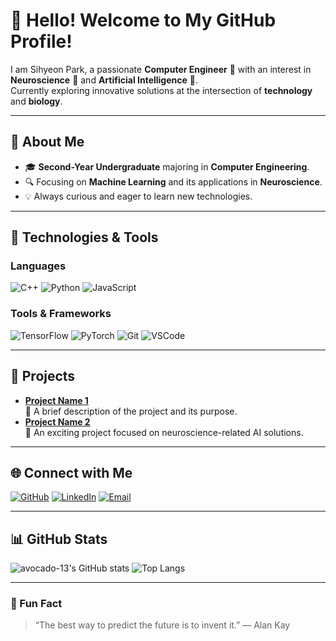 # 👋 Hello! Welcome to My GitHub Profile!

I am Sihyeon Park, a passionate **Computer Engineer** 🚀 with an interest in **Neuroscience** 🧠 and **Artificial Intelligence** 🤖.  
Currently exploring innovative solutions at the intersection of **technology** and **biology**.

---

## 🌟 About Me
- 🎓 **Second-Year Undergraduate** majoring in **Computer Engineering**.
- 🔍 Focusing on **Machine Learning** and its applications in **Neuroscience**.
- 💡 Always curious and eager to learn new technologies.

---

## 🔧 Technologies & Tools
### Languages
![C++](https://img.shields.io/badge/-C++-00599C?logo=c%2B%2B&logoColor=white)
![Python](https://img.shields.io/badge/-Python-3776AB?logo=python&logoColor=white)
![JavaScript](https://img.shields.io/badge/-JavaScript-F7DF1E?logo=javascript&logoColor=black)

### Tools & Frameworks
![TensorFlow](https://img.shields.io/badge/-TensorFlow-FF6F00?logo=tensorflow&logoColor=white)
![PyTorch](https://img.shields.io/badge/-PyTorch-EE4C2C?logo=pytorch&logoColor=white)
![Git](https://img.shields.io/badge/-Git-F05032?logo=git&logoColor=white)
![VSCode](https://img.shields.io/badge/-VSCode-007ACC?logo=visualstudiocode&logoColor=white)

---

## 📂 Projects
- **[Project Name 1](https://github.com/yourusername/project1)**  
  🚀 A brief description of the project and its purpose.
- **[Project Name 2](https://github.com/yourusername/project2)**  
  🧠 An exciting project focused on neuroscience-related AI solutions.

---

## 🌐 Connect with Me
[![GitHub](https://img.shields.io/badge/-GitHub-181717?logo=github&logoColor=white)](https://github.com/yourusername)
[![LinkedIn](https://img.shields.io/badge/-LinkedIn-0077B5?logo=linkedin&logoColor=white)](https://linkedin.com/in/yourlinkedin)
[![Email](https://img.shields.io/badge/-Email-D14836?logo=gmail&logoColor=white)](mailto:your.email@example.com)

---

## 📊 GitHub Stats
![avocado-13's GitHub stats](https://github-readme-stats.vercel.app/api?username=yourusername&show_icons=true&theme=radical)
![Top Langs](https://github-readme-stats.vercel.app/api/top-langs/?username=yourusername&layout=compact&theme=radical)

---

### 📝 Fun Fact
> “The best way to predict the future is to invent it.” — Alan Kay

